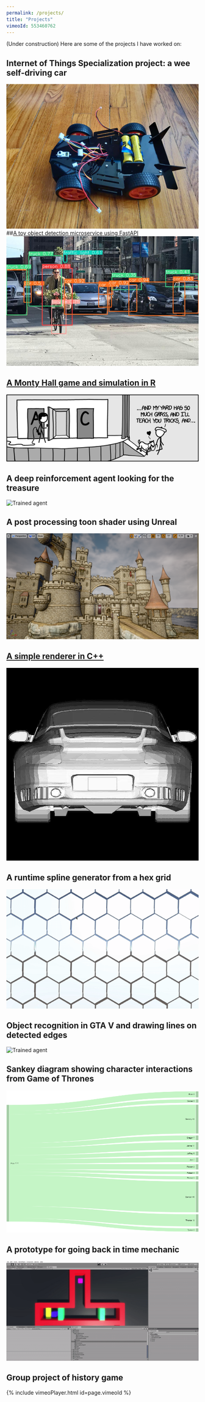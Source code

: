 ```yaml
---
permalink: /projects/
title: "Projects"
vimeoId: 553460762
---
```

(Under construction)
Here are some of the projects I have worked on:

## Internet of Things Specialization project: a wee self-driving car
![Wee car](/assets/images/weecar.jpg)
##[A toy object detection microservice using FastAPI](https://github.com/calderondiego/toy-object-detection/tree/main/service)
![Object detection](/assets/images/detection.jpeg)
## [A Monty Hall game and simulation in R](https://dacalderon.shinyapps.io/montyhall/)
![Monty Hall](/assets/images/monty.png)
## A deep reinforcement agent looking for the treasure
![Trained agent](/assets/images/2dagent.gif)
## A post processing toon shader using Unreal
![Toon shader](/assets/images/toon_shader_far.PNG)
## [A simple renderer in C++](https://github.com/calderondiego/simple-renderer)
![Simple renderer](/assets/images/car.jpg)
## A runtime spline generator from a hex grid
![Splines](/assets/images/spline.gif)
## Object recognition in GTA V and drawing lines on detected edges
![Trained agent](/assets/images/gta5agent.gif)
## Sankey diagram showing character interactions from Game of Thrones
![Arya interactions](/assets/images/arya.png)
## A prototype for going back in time mechanic
![Back in time](/assets/images/backintime.gif)
## Group project of history game 
{% include vimeoPlayer.html id=page.vimeoId %}
